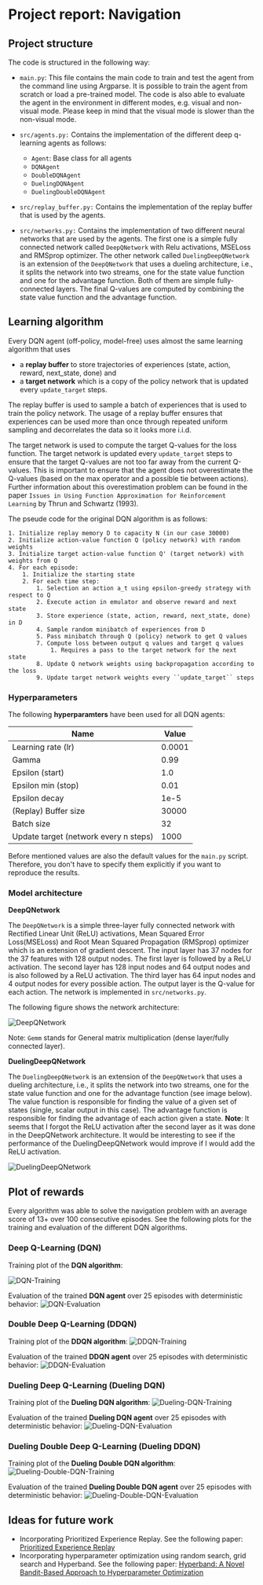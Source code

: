 # Project report:  Navigation

## Project structure

The code is structured in the following way:

- ``main.py``: This file contains the main code to train and test the agent from the command line using Argparse. It is possible to train the agent from scratch or load a pre-trained model. The code is also able to evaluate the agent in the environment in different modes, e.g. visual and non-visual mode. Please keep in mind that the visual mode is slower than the non-visual mode.
- ``src/agents.py:`` Contains the implementation of the different deep q-learning agents as follows:
    - ``Agent``: Base class for all agents
    - ``DQNAgent``
    - ``DoubleDQNAgent``
    - ``DuelingDQNAgent``
    - ``DuelingDoubleDQNAgent`` 

- ``src/replay_buffer.py:`` Contains the implementation of the replay buffer that is used by the agents.

- ``src/networks.py:`` Contains the implementation of two different neural networks that are used by the agents. The first one is a simple fully connected network called ``DeepQNetwork`` with Relu activations, MSELoss and RMSprop optimizer. The other network called ``DuelingDeepQNetwork`` is an extension of the ``DeepQNetwork`` that uses a dueling architecture, i.e., it splits the network into two streams, one for the state value function and one for the advantage function. Both of them are simple fully-connected layers. The final Q-values are computed by combining the state value function and the advantage function.

## Learning algorithm

Every DQN agent (off-policy, model-free) uses almost the same learning algorithm that uses

- a **replay buffer** to store trajectories of experiences (state, action, reward, next_state, done) and
- a **target network** which is a copy of the policy network that is updated every ``update_target`` steps.

The replay buffer is used to sample a batch of experiences that is used to train the policy network. The usage of a replay buffer ensures that experiences can be used more than once through repeated uniform sampling and decorrelates the data so it looks more i.i.d. 

The target network is used to compute the target Q-values for the loss function. The target network is updated every ``update_target`` steps to ensure that the target Q-values are not too far away from the current Q-values. This is important to ensure that the agent does not overestimate the Q-values (based on the max operator and a possible tie between actions). Further information about this overestimation problem can be found in the paper ``Issues in Using Function Approximation for Reinforcement Learning`` by Thrun and Schwartz (1993).

The pseude code for the original DQN algorithm is as follows:
```
1. Initialize replay memory D to capacity N (in our case 30000)
2. Initialize action-value function Q (policy network) with random weights
3. Initialize target action-value function Q' (target network) with weights from Q
4. For each episode:
    1. Initialize the starting state
    2. For each time step:
        1. Selection an action a_t using epsilon-greedy strategy with respect to Q
        2. Execute action in emulator and observe reward and next state
        3. Store experience (state, action, reward, next_state, done) in D
        4. Sample random minibatch of experiences from D
        5. Pass minibatch through Q (policy) network to get Q values
        7. Compute loss between output q values and target q values
            1. Requires a pass to the target network for the next state
        8. Update Q network weights using backpropagation according to the loss
        9. Update target network weights every ``update_target`` steps
```

### Hyperparameters

The following **hyperparamters** have been used for all DQN agents:

| Name   | Value  |
|---|---|
|Learning rate (lr)   | 0.0001  |
| Gamma  | 0.99  |
|Epsilon (start)   | 1.0  |
|Epsilon min (stop)   | 0.01 |
|Epsilon decay  | 1e-5 |
|(Replay) Buffer size  | 30000 |
|Batch size  | 32 |
|Update target (network every n steps)  | 1000 |

Before mentioned values are also the default values for the ``main.py`` script. Therefore, you don't have to specify them explicitly if you want to reproduce the results.

### Model architecture

**DeepQNetwork**

The ``DeepQNetwork`` is a simple three-layer fully connected network with Rectified Linear Unit (ReLU) activations, Mean Squared Error Loss(MSELoss) and Root Mean Squared Propagation (RMSprop) optimizer which is an extension of gradient descent. The input layer has 37 nodes for the 37 features with 128 output nodes. The first layer is followed by a ReLU activation. The second layer has 128 input nodes and 64 output nodes and is also followed by a ReLU activation. The third layer has 64 input nodes and 4 output nodes for every possible action. The output layer is the Q-value for each action. The network is implemented in ``src/networks.py``.

The following figure shows the network architecture:

![DeepQNetwork](/img/DeepQNetwork.onnx.png)

Note: ``Gemm`` stands for General matrix multiplication (dense layer/fully connected layer).

**DuelingDeepQNetwork**

The ``DuelingDeepQNetwork`` is an extension of the ``DeepQNetwork`` that uses a dueling architecture, i.e., it splits the network into two streams, one for the state value function and one for the advantage function (see image below). The value function is responsible for finding the value of a given set of states (single, scalar output in this case). The advantage function is responsible for finding the advantage of each action given a state. **Note**: It seems that I forgot the ReLU activation after the second layer as it was done in the DeepQNetwork architecture. It would be interesting to see if the performance of the DuelingDeepQNetwork would improve if I would add the ReLU activation.

![DuelingDeepQNetwork](/img/DuelingDeepQNetwork.onnx.png)



## Plot of rewards

Every algorithm was able to solve the navigation problem with an average score of 13+ over 100 consecutive episodes. See the following plots for the training and evaluation of the different DQN algorithms.

### Deep Q-Learning (DQN)

Training plot of the **DQN algorithm**: 

![DQN-Training](plots/Navigation_project_DQNAgent_train.png)


Evaluation of the trained **DQN agent** over 25 episodes with deterministic behavior:
![DQN-Evaluation](plots/Navigation_project_DQNAgent_eval.png)

### Double Deep Q-Learning (DDQN)

Training plot of the **DDQN algorithm**: 
![DDQN-Training](plots/Navigation_project_DDQNAgent_train.png)

Evaluation of the trained **DDQN agent** over 25 episodes with deterministic behavior:
![DDQN-Evaluation](plots/Navigation_project_DDQNAgent_eval.png)


### Dueling Deep Q-Learning (Dueling DQN)

Training plot of the **Dueling DQN algorithm**: 
![Dueling-DQN-Training](plots/Navigation_project_DuelingDQNAgent_train.png)

Evaluation of the trained **Dueling DQN agent** over 25 episodes with deterministic behavior:
![Dueling-DQN-Evaluation](plots/Navigation_project_DuelingDQNAgent_eval.png)


### Dueling Double Deep Q-Learning (Dueling DDQN)

Training plot of the **Dueling Double DQN algorithm**: 
![Dueling-Double-DQN-Training](plots/Navigation_project_DuelingDDQNAgent_train.png)

Evaluation of the trained **Dueling Double DQN agent** over 25 episodes with deterministic behavior:
![Dueling-Double-DQN-Evaluation](plots/Navigation_project_DuelingDDQNAgent_eval.png)

## Ideas for future work

- Incorporating Prioritized Experience Replay. See the following paper: [Prioritized Experience Replay](https://arxiv.org/abs/1511.05952)
- Incorporating hyperparameter optimization using random search, grid search and Hyperband. See the following paper: [Hyperband: A Novel Bandit-Based Approach to Hyperparameter Optimization](https://arxiv.org/abs/1603.06560)